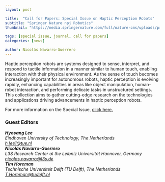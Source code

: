```yaml
---
layout: post

title:  "Call for Papers: Special Issue on Haptic Perception Robots"
subtitle: "Springer Nature npj Robotics"
thumbnail: "https://media.springernature.com/full/nature-cms/uploads/product/npjrobot/header-84a3fe6c40e7d1b500f3fe189b2a2b33.svg"

tags: [special issue, journal, call for papers]
categories: [news]

author: Nicolás Navarro-Guerrero
---
```

Haptic perception robots are systems designed to sense, interpret, and respond to tactile information in a manner similar to human touch, enabling interaction with their physical environment. As the sense of touch becomes increasingly important for autonomous robots, haptic perception is evolving rapidly, enhancing capabilities in areas like object manipulation, human-robot interaction, and performing delicate tasks in unstructured settings. This collection aims to gather cutting-edge research on the technologies and applications driving advancements in haptic perception robots.

For more information on the Special Issue, <a target="_blank" href="https://www.nature.com/collections/cbcajcbiig">click here.</a>

<!--more-->

<h3>Guest Editors</h3>
<address>
<strong>Hyosang Lee</strong> <a target="_blank" href="https://research.tue.nl/en/persons/hyosang-lee"><i class="fas fa-link"></i></a><br>
Eindhoven University of Technology, The Netherlands<br>
<a href="mailto:h.lee1@tue.nl">h.lee1@tue.nl</a><br>
</address>

<address>
<strong>Nicolás Navarro-Guerrero</strong> <a target="_blank" href="https://nicolas-navarro-guerrero.github.io/"><i class="fas fa-link"></i></a><br>
L3S Research Center at the Leibniz Universität Hannover, Germany<br>
<a href="mailto:nicolas.navarro@l3s.de">nicolas.navarro@l3s.de</a><br>
</address>

<address>
<strong>Tim Horeman</strong> <a target="_blank" href="https://www.tudelft.nl/en/staff/t.horeman/"><i class="fas fa-link"></i></a><br>
Technische Universiteit Delft (TU Delft), The Netherlands<br>
<a href="mailto:T.Horeman@tudelft.nl">T.Horeman@tudelft.nl</a><br>
</address>


